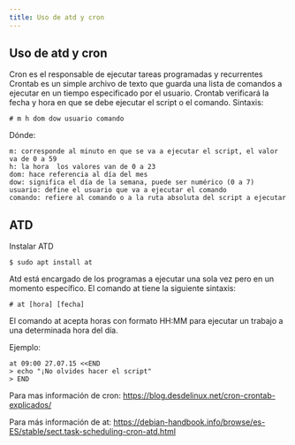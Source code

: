 ```yaml
---
title: Uso de atd y cron 
---
```

## Uso de atd y cron 


Cron es el responsable de ejecutar tareas programadas y recurrentes
Crontab es un simple archivo de texto que guarda una lista de comandos a ejecutar en un tiempo especificado por el usuario. Crontab verificará la fecha y hora en que se debe ejecutar el script o el comando. 
Sintaxis: 
```
# m h dom dow usuario comando
``` 
Dónde: 
```
m: corresponde al minuto en que se va a ejecutar el script, el valor va de 0 a 59
h: la hora  los valores van de 0 a 23
dom: hace referencia al día del mes
dow: significa el día de la semana, puede ser numérico (0 a 7)
usuario: define el usuario que va a ejecutar el comando
comando: refiere al comando o a la ruta absoluta del script a ejecutar
```


## ATD

Instalar ATD 
```
$ sudo apt install at
```


Atd está encargado de los programas a ejecutar una sola vez pero en un momento específico. 
El comando at tiene la siguiente sintaxis:
```
# at [hora] [fecha]
```
El comando at acepta horas con formato HH:MM para ejecutar un trabajo a una determinada hora del día. 

Ejemplo: 
```
at 09:00 27.07.15 <<END
> echo "¡No olvides hacer el script" 
> END
```

Para mas información de cron: <a href='https://blog.desdelinux.net/cron-crontab-explicados/' target='_blank' rel='nofollow'>https://blog.desdelinux.net/cron-crontab-explicados/</a>

Para más información de at: <a href='https://debian-handbook.info/browse/es-ES/stable/sect.task-scheduling-cron-atd.html' target='_blank' rel='nofollow'>https://debian-handbook.info/browse/es-ES/stable/sect.task-scheduling-cron-atd.html</a>
